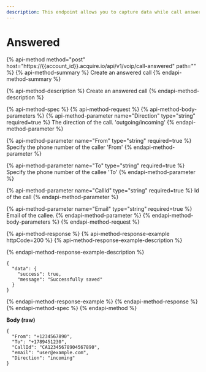 ```yaml
---
description: This endpoint allows you to capture data while call answered.
---
```


# Answered

{% api-method method="post" host="https://{{account\_id}}.acquire.io/api/v1/voip/call-answered" path="" %}
{% api-method-summary %}
Create an answered call 
{% endapi-method-summary %}

{% api-method-description %}
Create an answered call
{% endapi-method-description %}

{% api-method-spec %}
{% api-method-request %}
{% api-method-body-parameters %}
{% api-method-parameter name="Direction" type="string" required=true %}
The direction of the call. 'outgoing/incoming'
{% endapi-method-parameter %}

{% api-method-parameter name="From" type="string" required=true %}
Specify the phone number of the caller 'From'
{% endapi-method-parameter %}

{% api-method-parameter name="To" type="string" required=true %}
Specify the phone number of the callee 'To'
{% endapi-method-parameter %}

{% api-method-parameter name="CallId" type="string" required=true %}
Id of the call
{% endapi-method-parameter %}

{% api-method-parameter name="Email" type="string" required=true %}
Email of the callee.
{% endapi-method-parameter %}
{% endapi-method-body-parameters %}
{% endapi-method-request %}

{% api-method-response %}
{% api-method-response-example httpCode=200 %}
{% api-method-response-example-description %}

{% endapi-method-response-example-description %}

```
{
  "data": {
    "success": true,
    "message": "Successfully saved"
  }
}
```
{% endapi-method-response-example %}
{% endapi-method-response %}
{% endapi-method-spec %}
{% endapi-method %}

**Body \(raw\)**

```text
{
  "From": "+1234567890",
  "To": "+1789451230",
  "CallId": "CA12345678904567890",
  "email": "user@example.com",
  "Direction": "incoming"
}
```

